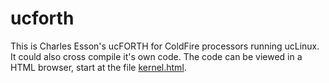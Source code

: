 # ucforth

This is Charles Esson's ucFORTH for ColdFire processors running ucLinux.
It could also cross compile it's own code.
The code can be viewed in a HTML browser, start at the file [kernel.html](https://github.com/pahihu/ucforth/blob/master/uCforth/kernel.html).

